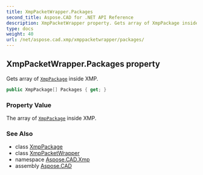 ```yaml
---
title: XmpPacketWrapper.Packages
second_title: Aspose.CAD for .NET API Reference
description: XmpPacketWrapper property. Gets array of XmpPackage inside XMP
type: docs
weight: 40
url: /net/aspose.cad.xmp/xmppacketwrapper/packages/
---
```

## XmpPacketWrapper.Packages property

Gets array of [`XmpPackage`](../../xmppackage/) inside XMP.

```csharp
public XmpPackage[] Packages { get; }
```

### Property Value

The array of [`XmpPackage`](../../xmppackage/) inside XMP.

### See Also

* class [XmpPackage](../../xmppackage/)
* class [XmpPacketWrapper](../)
* namespace [Aspose.CAD.Xmp](../../../aspose.cad.xmp/)
* assembly [Aspose.CAD](../../../)


